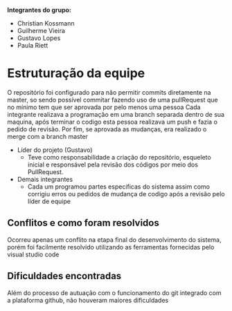 **Integrantes do grupo:** 
- Christian Kossmann
- Guilherme Vieira
- Gustavo Lopes
- Paula Riett

# Estruturação da equipe

O repositório foi configurado para não permitir commits diretamente na master, so sendo possível commitar fazendo uso de uma pullRequest que no mínimo tem que ser aprovada por pelo menos uma pessoa
Cada integrante realizava a programação em uma branch separada dentro de sua maquina, após terminar o codigo esta pessoa realizava um push e fazia o pedido de revisão. 
Por fim, se aprovada as mudanças, era realizado o merge com a branch master

- Líder do projeto (Gustavo)
    - Teve como responsabilidade a criação do repositório, esqueleto inicial e responsável pela revisão dos códigos por meio dos PullRequest.
- Demais integrantes
    - Cada um programou partes especificas do sistema assim como corrigiu erros ou pedidos de mudança de codigo após a revisão pelo líder de equipe

## Conflitos e como foram resolvidos

Ocorreu apenas um conflito na etapa final do desenvolvimento do sistema, porém foi facilmente resolvido utilizando as ferramentas fornecidas pelo visual studio code

## Dificuldades encontradas

Além do processo de autuação com o funcionamento do git integrado com a plataforma github, não houveram maiores dificuldades